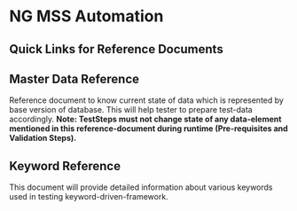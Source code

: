 # NG MSS Automation


## Quick Links for Reference Documents

## Master Data Reference
Reference document to know current state of data which is represented by base version of database.
This will help tester to prepare test-data accordingly.
**Note: TestSteps must not change state of any data-element mentioned in this reference-document during runtime (Pre-requisites and Validation Steps).**

## Keyword Reference
This document will provide detailed information about various keywords used in testing keyword-driven-framework.
